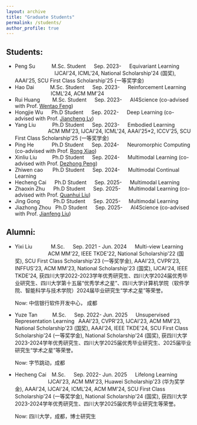 ```yaml
---
layout: archive
title: "Graduate Students"
permalink: /students/
author_profile: true
---
```


Students:
------
* Peng Su &#8194; &#8194; &#8194; &#160; M.Sc. Student &#8195; Sep. 2023- &#8195; Equivariant Learning &#8195; &#8195; &#8195; &#8195; &#8195; &#8195; &#8195; IJCAI'24, ICML'24, National Scholarship'24 (国奖), AAAI'25, SCU First Class Scholarship'25 (一等奖学金)
* Hao Dai &#8195; &#8194; &#8194; M.Sc. Student &#8195; Sep. 2023- &#8195; Reinforcement Learning &#8195; &#8195; &#8195; &#8195; &#8195; &#160; ICML'24, ACM MM'24
* Rui Huang &#8194; &#8194; &#160; M.Sc. Student &#8195; Sep. 2023- &#8195; AI4Science (co-advised with Prof. [Wentao Feng](https://cs.scu.edu.cn/info/1359/17839.htm))
* Hongjie Wu &#8194; &#160; Ph.D Student &#8195; Sep. 2022- &#8195; Deep Learning (co-advised with Prof. [Jiancheng Lv](https://cs.scu.edu.cn/info/1303/13767.htm))
* Yang Liu &#8194; &#8194; &#8194; &#160; Ph.D Student &#8195; Sep. 2023- &#8195; Embodied Learning &#8195; &#8195; &#8195; &#8195; &#8195; &#8195; &#8195; ACM MM'23, IJCAI'24, ICML'24, AAAI'25*2, ICCV'25, SCU First Class Scholarship'25 (一等奖学金)
* Ping He &#8194; &#8194; &#8194; &#160;&#160; Ph.D Student &#8195; Sep. 2024- &#8195; Neuromorphic Computing (co-advised with Prof. [Rong Xiao](https://cs.scu.edu.cn/info/1289/18041.htm))
* Xinliu Liu &#8194; &#8194; &#160; &#160; Ph.D Student &#8195; Sep. 2024- &#8195; Multimodal Learning (co-advised with Prof. [Dezhong Peng](https://cs.scu.edu.cn/info/1282/13563.htm))
* Zhiwen cao &#8194; &#8194;  Ph.D Student &#8195; Sep. 2024- &#8195; Multimodal Continual Learning &#8195; &#8195; &#8195; &#8195; &#8195; &#8195; &#8195;
* Hecheng Cai &#8194; &#160; Ph.D Student &#8195; Sep. 2025- &#8195; Multimodal Learning
* Zhaoxin Zhu &#8194; &#160; Ph.D Student &#8195; Sep. 2025- &#8195; Multimodal Learning (co-advised with Prof. [Quanhui Liu](https://cs.scu.edu.cn/info/1283/13568.htm))
* Jing Gong &#8194; &#8194; &#8194; Ph.D Student &#8195; Sep. 2025- &#8195; Multimodal Learning
* Jiazhong Zhou &#160; Ph.D Student &#8195; Sep. 2025- &#8195; AI4Science (co-advised with Prof. [Jianfeng Liu](https://cwrh.scu.edu.cn/info/1044/1993.htm))

Alumni:
------
* Yixi Liu &#8195; &#8195; &#8194; M.Sc. &#8195; Sep. 2021 - Jun. 2024 &#8195; Multi-view Learning &#8195; &#8195; &#8195; &#8195; &#8195; &#8195; ACM MM'22, IEEE TKDE'22, National Scholarship'22 (国奖), SCU First Class Scholarship'23 (一等奖学金), AAAI'23, CVPR'23, INFFUS'23, ACM MM'23, National Scholarship'23 (国奖), IJCAI'24, IEEE TKDE'24, 获四川大学2022-2023学年优秀研究生、四川大学2024届优秀毕业研究生、四川大学第十五届“优秀学术之星”、四川大学计算机学院（软件学院、智能科学与技术学院）2024届毕业研究生“学术之星”等荣誉。

  Now: 中信银行软件开发中心， 成都

* Yuze Tan &#8195; &#8194; &#160; M.Sc.  &#8195; Sep. 2022- Jun. 2025 &#8195; Unsupervised Representation Learning&#8194; AAAI'23, CVPR'23, IJCAI'23, ACM MM'23, National Scholarship'23 (国奖), AAAI'24, IEEE TKDE'24, SCU First Class Scholarship'24 (一等奖学金), National Scholarship'24 (国奖), 获四川大学2023-2024学年优秀研究生、四川大学2025届优秀毕业研究生、2025届毕业研究生“学术之星”等荣誉。

   Now: 字节跳动，成都

* Hecheng Cai &#8194; M.Sc.  &#8195; Sep. 2022- Jun. 2025 &#8195; Lifelong Learning &#8195; &#8195; &#8195; &#8195; &#8195; &#8195; &#8195; IJCAI'23, ACM MM'23, Huawei Scholarship'23 (华为奖学金), AAAI'24, IJCAI'24, ICML'24, ACM MM'24, SCU First Class Scholarship'24 (一等奖学金), National Scholarship'24 (国奖), 获四川大学2023-2024学年优秀研究生、四川大学2025届优秀毕业研究生等荣誉。

  Now: 四川大学，成都，博士研究生

  <!--
&#160; 空一格
&#8194; 空两格
&#8195; 空四格
注意：不要漏掉分号
-->
